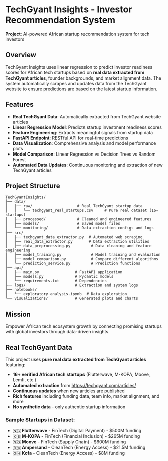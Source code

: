 # TechGyant Insights - Investor Recommendation System

**Project**: AI-powered African startup recommendation system for tech investors

## Overview
TechGyant Insights uses linear regression to predict investor readiness scores for African tech startups based on **real data extracted from TechGyant articles**, founder backgrounds, and market alignment data. The system automatically scrapes and updates data from the TechGyant website to ensure predictions are based on the latest startup information.

## Features
- **Real TechGyant Data**: Automatically extracted from TechGyant website articles
- **Linear Regression Model**: Predicts startup investment readiness scores
- **Feature Engineering**: Extracts meaningful signals from startup data
- **FastAPI Endpoint**: RESTful API for real-time predictions
- **Data Visualization**: Comprehensive analysis and model performance plots
- **Model Comparison**: Linear Regression vs Decision Trees vs Random Forest
- **Automated Data Updates**: Continuous monitoring and extraction of new TechGyant articles

## Project Structure
```
TechGyantInsights/
├── data/
│   ├── raw/                    # Real TechGyant startup data
│   │   └── techgyant_real_startups.csv     # Pure real dataset (16+ startups)
│   ├── processed/              # Cleaned and engineered features
│   ├── models/                 # Saved model files
│   └── monitoring/             # Data extraction configs and logs
├── src/
│   ├── techgyant_data_extractor.py  # Automated web scraping
│   ├── real_data_extractor.py       # Data extraction utilities
│   ├── data_preprocessing.py         # Data cleaning and feature engineering
│   ├── model_training.py             # Model training and evaluation
│   ├── model_comparison.py           # Compare different algorithms
│   └── prediction_service.py         # Prediction functions
├── api/
│   ├── main.py                # FastAPI application
│   ├── models.py              # Pydantic models
│   └── requirements.txt       # Dependencies
├── logs/                      # Extraction and system logs
├── notebooks/
│   └── exploratory_analysis.ipynb  # Data exploration
└── visualizations/            # Generated plots and charts
```

## Mission
Empower African tech ecosystem growth by connecting promising startups with global investors through data-driven insights.

## Real TechGyant Data
This project uses **pure real data extracted from TechGyant articles** featuring:
- **16+ verified African tech startups** (Flutterwave, M-KOPA, Moove, Lemfi, etc.)
- **Automated extraction** from https://techgyant.com/articles/
- **Continuous updates** when new articles are published
- **Rich features** including funding data, team info, market alignment, and more
- **No synthetic data** - only authentic startup information

### Sample Startups in Dataset:
- 🇳🇬 **Flutterwave** - FinTech (Digital Payment) - $500M funding
- 🇰🇪 **M-KOPA** - FinTech (Financial Inclusion) - $265M funding  
- 🇳🇬 **Moove** - FinTech (Supply Chain) - $600M funding
- 🇷🇼 **Ampersand** - CleanTech (Energy Access) - $21.5M funding
- 🇬🇭 **Kofa** - CleanTech (Energy Access) - $8M funding
